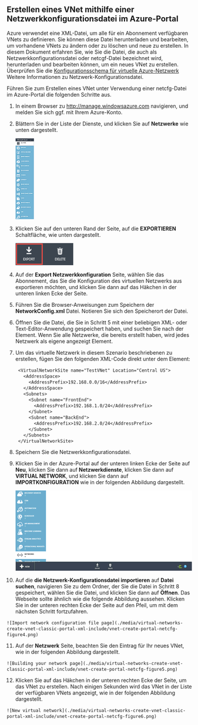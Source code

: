 ## Erstellen eines VNet mithilfe einer Netzwerkkonfigurationsdatei im Azure-Portal

Azure verwendet eine XML-Datei, um alle für ein Abonnement verfügbaren VNets zu definieren. Sie können diese Datei herunterladen und bearbeiten, um vorhandene VNets zu ändern oder zu löschen und neue zu erstellen. In diesem Dokument erfahren Sie, wie Sie die Datei, die auch als Netzwerkkonfigurationsdatei oder netcgf-Datei bezeichnet wird, herunterladen und bearbeiten können, um ein neues VNet zu erstellen. Überprüfen Sie die [Konfigurationsschema für virtuelle Azure-Netzwerk](https://msdn.microsoft.com/library/azure/jj157100.aspx) Weitere Informationen zu Netzwerk-Konfigurationsdatei.

Führen Sie zum Erstellen eines VNet unter Verwendung einer netcfg-Datei im Azure-Portal die folgenden Schritte aus.

1. In einem Browser zu http://manage.windowsazure.com navigieren, und melden Sie sich ggf. mit Ihrem Azure-Konto.
2. Blättern Sie in der Liste der Dienste, und klicken Sie auf **Netzwerke** wie unten dargestellt.

    ![Virtuelle Azure-Netzwerke](./media/virtual-networks-create-vnet-classic-portal-xml-include/vnet-create-portal-netcfg-figure1.gif)

3. Klicken Sie auf den unteren Rand der Seite, auf die **EXPORTIEREN** Schaltfläche, wie unten dargestellt.

    ![Schaltfläche "Exportieren"](./media/virtual-networks-create-vnet-classic-portal-xml-include/vnet-create-portal-netcfg-figure2.png)

4. Auf der **Export Netzwerkkonfiguration** Seite, wählen Sie das Abonnement, das Sie die Konfiguration des virtuellen Netzwerks aus exportieren möchten, und klicken Sie dann auf das Häkchen in der unteren linken Ecke der Seite.
5. Führen Sie die Browser-Anweisungen zum Speichern der **NetworkConfig.xml** Datei. Notieren Sie sich den Speicherort der Datei.
6. Öffnen Sie die Datei, die Sie in Schritt 5 mit einer beliebigen XML- oder Text-Editor-Anwendung gespeichert haben, und suchen Sie nach der **<VirtualNetworkSites>** Element. Wenn Sie alle Netzwerke, die bereits erstellt haben, wird jedes Netzwerk als eigene angezeigt **<VirtualNetworkSite>** Element.
7. Um das virtuelle Netzwerk in diesem Szenario beschriebenen zu erstellen, fügen Sie den folgenden XML-Code direkt unter dem **<VirtualNetworkSites>** Element:

        <VirtualNetworkSite name="TestVNet" Location="Central US">
          <AddressSpace>
            <AddressPrefix>192.168.0.0/16</AddressPrefix>
          </AddressSpace>
          <Subnets>
            <Subnet name="FrontEnd">
              <AddressPrefix>192.168.1.0/24</AddressPrefix>
            </Subnet>
            <Subnet name="BackEnd">
              <AddressPrefix>192.168.2.0/24</AddressPrefix>
            </Subnet>
          </Subnets>
        </VirtualNetworkSite>

8.  Speichern Sie die Netzwerkkonfigurationsdatei.
9.  Klicken Sie in der Azure-Portal auf der unteren linken Ecke der Seite auf **Neu**, klicken Sie dann auf **Netzwerkdienste**, klicken Sie dann auf **VIRTUAL NETWORK**, und klicken Sie dann auf **IMPORTKONFIGURATION** wie in der folgenden Abbildung dargestellt.

    ![Konfiguration importieren](./media/virtual-networks-create-vnet-classic-portal-xml-include/vnet-create-portal-netcfg-figure3.gif)

10.  Auf die **die Netzwerk-Konfigurationsdatei importieren** auf **Datei suchen**, navigieren Sie zu dem Ordner, der Sie die Datei in Schritt 8 gespeichert, wählen Sie die Datei, und klicken Sie dann auf **Öffnen**. Das Webseite sollte ähnlich wie die folgende Abbildung aussehen. Klicken Sie in der unteren rechten Ecke der Seite auf den Pfeil, um mit dem nächsten Schritt fortzufahren.

    ![Import network configuration file page](./media/virtual-networks-create-vnet-classic-portal-xml-include/vnet-create-portal-netcfg-figure4.png)

11.   Auf der **Netzwerk** Seite, beachten Sie den Eintrag für Ihr neues VNet, wie in der folgenden Abbildung dargestellt.

    ![Building your network page](./media/virtual-networks-create-vnet-classic-portal-xml-include/vnet-create-portal-netcfg-figure5.png)

12.   Klicken Sie auf das Häkchen in der unteren rechten Ecke der Seite, um das VNet zu erstellen. Nach einigen Sekunden wird das VNet in der Liste der verfügbaren VNets angezeigt, wie in der folgenden Abbildung dargestellt.

    ![New virtual network](./media/virtual-networks-create-vnet-classic-portal-xml-include/vnet-create-portal-netcfg-figure6.png)

